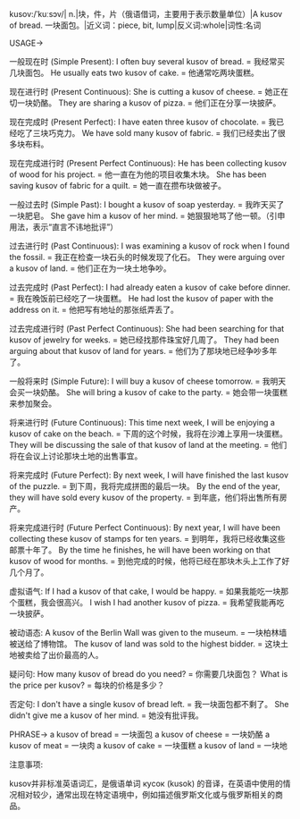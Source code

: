 kusov:/ˈkuːsɔv/| n.|块，件，片（俄语借词，主要用于表示数量单位）|A kusov of bread. 一块面包。|近义词：piece, bit, lump|反义词:whole|词性:名词


USAGE->

一般现在时 (Simple Present):
I often buy several kusov of bread. = 我经常买几块面包。
He usually eats two kusov of cake. = 他通常吃两块蛋糕。

现在进行时 (Present Continuous):
She is cutting a kusov of cheese. = 她正在切一块奶酪。
They are sharing a kusov of pizza. = 他们正在分享一块披萨。

现在完成时 (Present Perfect):
I have eaten three kusov of chocolate. = 我已经吃了三块巧克力。
We have sold many kusov of fabric. = 我们已经卖出了很多块布料。

现在完成进行时 (Present Perfect Continuous):
He has been collecting kusov of wood for his project. = 他一直在为他的项目收集木块。
She has been saving kusov of fabric for a quilt. = 她一直在攒布块做被子。


一般过去时 (Simple Past):
I bought a kusov of soap yesterday. = 我昨天买了一块肥皂。
She gave him a kusov of her mind.  = 她狠狠地骂了他一顿。（引申用法，表示“直言不讳地批评”）


过去进行时 (Past Continuous):
I was examining a kusov of rock when I found the fossil. = 我正在检查一块石头的时候发现了化石。
They were arguing over a kusov of land. = 他们正在为一块土地争吵。


过去完成时 (Past Perfect):
I had already eaten a kusov of cake before dinner. = 我在晚饭前已经吃了一块蛋糕。
He had lost the kusov of paper with the address on it. = 他把写有地址的那张纸弄丢了。


过去完成进行时 (Past Perfect Continuous):
She had been searching for that kusov of jewelry for weeks. = 她已经找那件珠宝好几周了。
They had been arguing about that kusov of land for years. = 他们为了那块地已经争吵多年了。


一般将来时 (Simple Future):
I will buy a kusov of cheese tomorrow. = 我明天会买一块奶酪。
She will bring a kusov of cake to the party. = 她会带一块蛋糕来参加聚会。


将来进行时 (Future Continuous):
This time next week, I will be enjoying a kusov of cake on the beach. = 下周的这个时候，我将在沙滩上享用一块蛋糕。
They will be discussing the sale of that kusov of land at the meeting. = 他们将在会议上讨论那块土地的出售事宜。


将来完成时 (Future Perfect):
By next week, I will have finished the last kusov of the puzzle. = 到下周，我将完成拼图的最后一块。
By the end of the year, they will have sold every kusov of the property. = 到年底，他们将出售所有房产。


将来完成进行时 (Future Perfect Continuous):
By next year, I will have been collecting these kusov of stamps for ten years. = 到明年，我将已经收集这些邮票十年了。
By the time he finishes, he will have been working on that kusov of wood for months. = 到他完成的时候，他将已经在那块木头上工作了好几个月了。

虚拟语气:
If I had a kusov of that cake, I would be happy. = 如果我能吃一块那个蛋糕，我会很高兴。
I wish I had another kusov of pizza. = 我希望我能再吃一块披萨。

被动语态:
A kusov of the Berlin Wall was given to the museum. = 一块柏林墙被送给了博物馆。
The kusov of land was sold to the highest bidder. = 这块土地被卖给了出价最高的人。


疑问句:
How many kusov of bread do you need? = 你需要几块面包？
What is the price per kusov? = 每块的价格是多少？

否定句:
I don't have a single kusov of bread left. = 我一块面包都不剩了。
She didn't give me a kusov of her mind. = 她没有批评我。


PHRASE->
a kusov of bread = 一块面包
a kusov of cheese = 一块奶酪
a kusov of meat = 一块肉
a kusov of cake = 一块蛋糕
a kusov of land = 一块地

注意事项:

kusov并非标准英语词汇，是俄语单词 кусок (kusok) 的音译，在英语中使用的情况相对较少，通常出现在特定语境中，例如描述俄罗斯文化或与俄罗斯相关的商品。 
